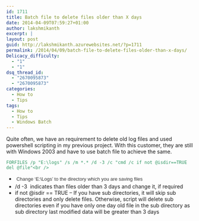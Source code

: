 ```yaml
---
id: 1711
title: Batch file to delete files older than X days
date: 2014-04-09T07:59:27+01:00
author: lakshmikanth
excerpt: |
layout: post
guid: http://lakshmikanth.azurewebsites.net/?p=1711
permalink: /2014/04/09/batch-file-to-delete-files-older-than-x-days/
Delicacy_difficulty:
  - "1"
  - "1"
dsq_thread_id:
  - "2670095873"
  - "2670095873"
categories:
  - How to
  - Tips
tags:
  - How to
  - Tips
  - Windows Batch
---
```

Quite often, we have an requirement to delete old log files and used powershell scripting in my previous project. With this customer, they are still with Windows 2003 and have to use batch file to achieve the same.

<div>
  <span style="color: #339966;"><code>FORFILES /p "E:\logs" /s /m *.* /d -3 /c "cmd /c if not @isdir==TRUE del @file"&lt;br />
</code></span></p> 
  
  <ul>
    <li>
      <span style="color: #333333; font-family: TitilliumText22LRegular, Arial, sans-serif; font-size: 13px; font-style: inherit; font-weight: inherit; line-height: 1.6em;"> Change &#8216;E:\Logs&#8217; to the directory which you are saving files</span>
    </li>
    <li>
      /d -3  indicates than files older than 3 days and change it, if required
    </li>
    <li>
      if not @isdir == TRUE &#8211; If you have sub directories, it will skip sub directories and only delete files. Otherwise, script will delete sub directories even if you have only one day old file in the sub directory as sub directory last modified data will be greater than 3 days
    </li>
  </ul>
</div>